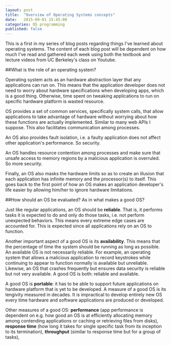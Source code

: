 ```yaml
---
layout: post
title:  "Overview of Operating Systems concepts"
date:   2015-09-01 15:45:00
categories: OS programming
published: false
---
```


This is a first in my series of blog posts regarding things I've learned about operating systems. The content of each blog post will be dependent on how much I've read and gathered each week using both the textbook and lecture videos from UC Berkeley's class on Youtube.

##What is the role of an operating system?

Operating system acts as an hardware abstraction layer that any applications can run on. This means that the application developer does not need to worry about hardware specifications when developing apps, which is a good thing. Otherwise, time spent on tweaking applications to run on specific hardware platform is wasted resource.

OS provides a set of common services, specifically system calls, that allow applications to take advantage of hardware without worrying about how these functions are actually implemented. Similar to many web APIs I suppose. This also facilitates communication among processes.

An OS also provides fault isolation, i.e. a faulty application does not affect other application's performance. So security.

An OS handles resource contention among processes and make sure that unsafe access to memory regions by a malicious application is overruled. So more security.

Finally, an OS also masks the hardware limits so as to create an illusion that each application has infinite memory and the processor(s) to itself. This goes back to the first point of how an OS makes an application developer's life easier by allowing him/her to ignore hardware limitations.

##How should an OS be evaluated? As in what makes a good OS?

Just like regular applications, an OS should be **reliable**. That is, it performs tasks it is expected to do and only do those tasks, i.e. not perform unexpected behaviors. This means every extreme edge cases are accounted for. This is expected since all applications rely on an OS to function.

Another important aspect of a good OS is its **availability**. This means that the percentage of time the system should be running as long as possible. An available OS is not necessarily reliable. For example, an operating system that allows a malicious application to record keystrokes while continuing to appear to function normally is available but unreliable. Likewise, an OS that crashes frequently but ensures data security is reliable but not very available. A good OS is both: reliable and available.

A good OS is **portable**: it has to be able to support future applications on hardware platform that is yet to be developed. A measure of a good OS is its lengivity measured in decades. It is impractical to develop entirely new OS every time hardware and software applications are produced or developed. 

Other measures of a good OS: **performance** (app performance is dependent on e.g. how good an OS is at efficiently allocating memory among contending applications or caching or retrieving files from disks), **response time** (how long it takes for single specific task from its inception to its termination), **throughput** (similar to response time but for a group of tasks), 
